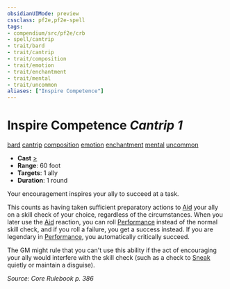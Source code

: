 ```yaml
---
obsidianUIMode: preview
cssclass: pf2e,pf2e-spell
tags:
- compendium/src/pf2e/crb
- spell/cantrip
- trait/bard
- trait/cantrip
- trait/composition
- trait/emotion
- trait/enchantment
- trait/mental
- trait/uncommon
aliases: ["Inspire Competence"]
---
```

# Inspire Competence *Cantrip 1*   
[bard](Reference/Rules/Traits/bard.md "Bard Class Trait")  [cantrip](cantrip.md "Cantrip Spell Trait")  [composition](composition.md "Composition Spell Trait")  [emotion](emotion.md "Emotion Effect Trait")  [enchantment](enchantment.md "Enchantment School Trait")  [mental](mental.md "Mental Effect Trait")  [uncommon](uncommon.md "Uncommon Rarity Trait")  

- **Cast** [>](chapter-9-playing-the-game.md#Actions "Single Action") 
- **Range**: 60 foot
- **Targets**: 1 ally
- **Duration**: 1 round

Your encouragement inspires your ally to succeed at a task.

This counts as having taken sufficient preparatory actions to [Aid](aid.md) your ally on a skill check of your choice, regardless of the circumstances. When you later use the [Aid](aid.md) reaction, you can roll [Performance](skills.md#Performance) instead of the normal skill check, and if you roll a failure, you get a success instead. If you are legendary in [Performance](skills.md#Performance), you automatically critically succeed.

The GM might rule that you can't use this ability if the act of encouraging your ally would interfere with the skill check (such as a check to [Sneak](sneak.md) quietly or maintain a disguise).

*Source: Core Rulebook p. 386*
